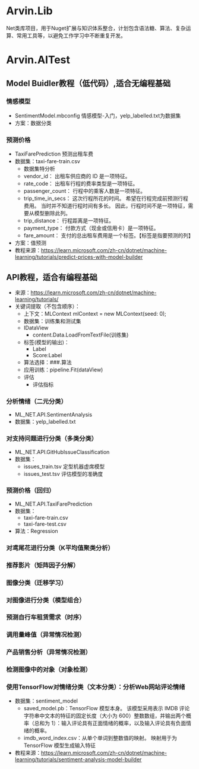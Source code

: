 # Arvin.Lib
Net类库项目，用于Nuget扩展与知识体系整合，计划包含语法糖、算法、复杂运算、常用工具等，以避免工作学习中不断重复开发。

# Arvin.AITest

## Model Buidler教程（低代码）,适合无编程基础

### 情感模型
- SentimentModel.mbconfig 情感模型-入门，yelp_labelled.txt为数据集
- 方案：数据分类

### 预测价格
- TaxiFarePrediction 预测出租车费
- 数据集：taxi-fare-train.csv
    - 数据集特分析
    - vendor_id： 出租车供应商的 ID 是一项特征。
    - rate_code： 出租车行程的费率类型是一项特征。
    - passenger_count： 行程中的乘客人数是一项特征。
    - trip_time_in_secs： 这次行程所花的时间。 希望在行程完成前预测行程费用。 当时并不知道行程时间有多长。 因此，行程时间不是一项特征，需要从模型删除此列。
    - trip_distance： 行程距离是一项特征。
    - payment_type： 付款方式（现金或信用卡）是一项特征。
    - fare_amount： 支付的总出租车费用是一个标签。【标签是指要预测的列】
- 方案：值预测
- 教程来源：https://learn.microsoft.com/zh-cn/dotnet/machine-learning/tutorials/predict-prices-with-model-builder
  
## API教程，适合有编程基础
- 来源：https://learn.microsoft.com/zh-cn/dotnet/machine-learning/tutorials/
- 关键词提取（不包含顺序）：
  - 上下文：MLContext mlContext = new MLContext(seed: 0);
  - 数据集：训练集和测试集
  - IDataView
    - content.Data.LoadFromTextFile(训练集)
  - 标签(模型的输出)：
    - Label
    - Score:Label
  - 算法选择：###.算法
  - 应用训练：pipeline.Fit(dataView)
  - 评估
    - 评估指标

### 分析情绪（二元分类）
- ML_NET.API.SentimentAnalysis
- 数据集：yelp_labelled.txt

### 对支持问题进行分类（多类分类）
- ML_NET.API.GitHubIssueClassification
- 数据集：
  - issues_train.tsv 定型机器虚席模型
  - issues_test.tsv 评估模型的准确度

### 预测价格（回归）
- ML_NET.API.TaxiFarePrediction
- 数据集：
  - taxi-fare-train.csv 
  - taxi-fare-test.csv 
- 算法：Regression

### 对鸢尾花进行分类（K平均值聚类分析）

### 推荐影片（矩阵因子分解）

### 图像分类（迁移学习）

### 对图像进行分类（模型组合）

### 预测自行车租赁需求（时序）

### 调用量峰值（异常情况检测）

### 产品销售分析（异常情况检测）

### 检测图像中的对象（对象检测）

### 使用TensorFlow对情绪分类（文本分类）：分析Web网站评论情绪
- 数据集：sentiment_model
  - saved_model.pb：TensorFlow 模型本身。 该模型采用表示 IMDB 评论字符串中文本的特征的固定长度（大小为 600）整数数组，并输出两个概率（总和为 1）：输入评论具有正面情绪的概率，以及输入评论具有负面情绪的概率。
  - imdb_word_index.csv：从单个单词到整数值的映射。 映射用于为 TensorFlow 模型生成输入特征
- 教程来源：https://learn.microsoft.com/zh-cn/dotnet/machine-learning/tutorials/sentiment-analysis-model-builder
